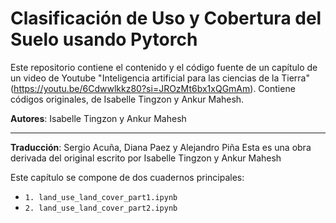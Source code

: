 # Clasificación de Uso y Cobertura del Suelo usando Pytorch

Este repositorio contiene el contenido y el código fuente de un capítulo de un video de Youtube "Inteligencia artificial para las ciencias de la Tierra" (https://youtu.be/6Cdwwlkkz80?si=JROzMt6bx1xQGmAm). Contiene códigos originales, de Isabelle Tingzon y Ankur Mahesh.

**Autores**: Isabelle Tingzon y Ankur Mahesh

---
**Traducción**: Sergio Acuña, Diana Paez y Alejandro Piña
Esta es una obra derivada del original escrito por Isabelle Tingzon y Ankur Mahesh

Este capítulo se compone de dos cuadernos principales:

- `1. land_use_land_cover_part1.ipynb` <a href="https://colab.research.google.com/github/climatechange-ai-tutorials/lulc-classification/blob/main/land_use_land_cover_part1.ipynb"><img src="https://colab.research.google.com/assets/colab-badge.svg" height=14></a> 
- `2. land_use_land_cover_part2.ipynb` <a href="https://colab.research.google.com/github/climatechange-ai-tutorials/lulc-classification/blob/main/land_use_land_cover_part2.ipynb"><img src="https://colab.research.google.com/assets/colab-badge.svg" height=14></a> 
